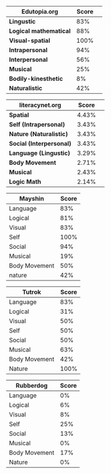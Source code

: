 | Edutopia.org | Score ||
|---|---|---|
|**Lingustic**| 83% | 
|**Logical mathematical**| 88% |
|**Visual-spatial**| 100% |
|**Intrapersonal**| 94% |
|**Interpersonal**| 56% |
|**Musical**| 25% |
|**Bodily-kinesthetic**| 8% |
|**Naturalistic**| 42% |

| literacynet.org |Score ||
|---|---|---|
|**Spatial**| 4.43% |
|**Self (Intrapersonal)**| 3.43% |
|**Nature (Naturalistic)**| 3.43% |
|**Social (Interpersonal)**| 3.43% |
|**Language (Lingustic)**| 3.29% |
|**Body Movement**| 2.71% |
|**Musical**| 2.43% |
|**Logic Math**| 2.14% |

| Mayshin | Score |
----------|--------
Language | 83% |
Logical | 81% | 
Visual | 83% |
Self | 100% |
Social | 94% |
Musical | 19% |
Body Movement | 50% |
nature | 42% |

| Tutrok | Score |
---------|--------
Language | 83% |
Logical | 31% |
Visual | 50% |
Self | 50% |
Social | 50% |
Musical | 63% | 
Body Movement | 42% |
Nature | 100% |

| Rubberdog | Score |
------------|---------
Language | 0% |
Logical | 6% |
Visual | 8% |
Self | 25% |
Social | 13% |
Musical | 0% | 
Body Movement | 17% |
Nature | 0% |





